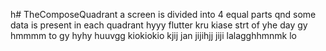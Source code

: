 h# TheComposeQuadrant
a screen is divided into 4 equal parts qnd some data is present in each quadrant hyyy
flutter kru kiase strt of yhe day
gy
hmmmm to
gy
hyhy
huuvgg
kiokiokio
kjij
jan 
jijihjj
jiji
lalagghhmnmk
lo
